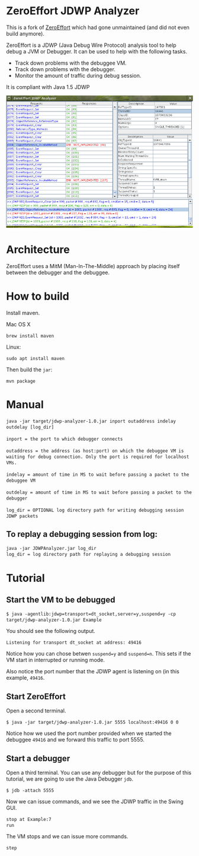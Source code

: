 ZeroEffort JDWP Analyzer
========================

This is a fork of [ZeroEffort](https://github.com/kherink/jdwp-analyzer) which had gone unmaintained (and did not even build anymore).

ZeroEffort is a JDWP (Java Debug Wire Protocol) analysis tool to help debug a JVM or Debugger. It can be used to help with the following tasks.

- Track down problems with the debuggee VM.
- Track down problems with the debugger.
- Monitor the amount of traffic during debug session.

It is compliant with Java 1.5 JDWP


![Screenshot](imgs/screenshot.png)


# Architecture

ZeroEffort uses a MitM (Man-In-The-Middle) approach by placing itself between the debugger and the debuggee.

# How to build

Install maven.

Mac OS X
```
brew install maven
```

Linux:
```
sudo apt install maven
```

Then build the `jar`:
```
mvn package
```

# Manual

```
java -jar target/jdwp-analyzer-1.0.jar inport outaddress indelay outdelay [log_dir]

inport = the port to which debugger connects

outaddress = the address (as host:port) on which the debuggee VM is waiting for debug connection. Only the port is required for localhost VMs.

indelay = amount of time in MS to wait before passing a packet to the debuggee VM

outdelay = amount of time in MS to wait before passing a packet to the debugger

log_dir = OPTIONAL log directory path for writing debugging session JDWP packets
```


## To replay a debugging session from log:

```
java -jar JDWPAnalyzer.jar log_dir
log_dir = log directory path for replaying a debugging session
```

# Tutorial

## Start the VM to be debugged

```
$ java -agentlib:jdwp=transport=dt_socket,server=y,suspend=y -cp target/jdwp-analyzer-1.0.jar Example
```

You should see the following output.

```
Listening for transport dt_socket at address: 49416
```

Notice how you can chose betwen `suspend=y` and `suspend=n`. This sets if the VM start in interrupted or running mode.

Also notice the port number that the JDWP agent is listening on (in this example, `49416`.

## Start ZeroEffort 

Open a second terminal.

```
$ java -jar target/jdwp-analyzer-1.0.jar 5555 localhost:49416 0 0
```

Notice how we used the port number provided when we started the debuggee `49416` and we forward this traffic to port 5555.


## Start a debugger

Open a third terminal. You can use any debugger but for the purpose of this tutorial, we are going to use the Java Debugger `jdb`.

```
$ jdb -attach 5555
```

Now we can issue commands, and we see the JDWP traffic in the Swing GUI.

```
stop at Example:7
run
```

The VM stops and we can issue more commands.

```
step
```
